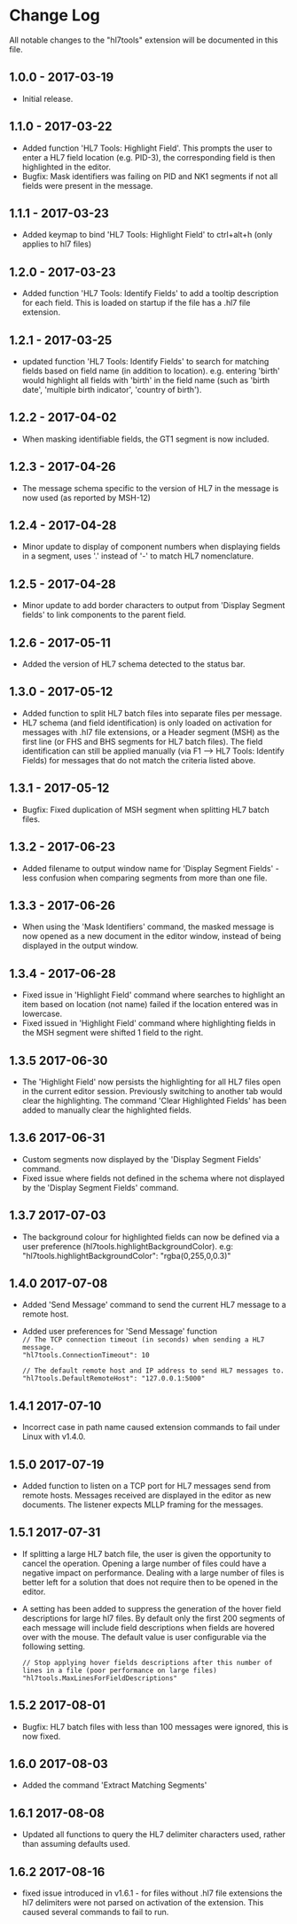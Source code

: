 # Change Log
All notable changes to the "hl7tools" extension will be documented in this file.


## 1.0.0 - 2017-03-19
* Initial release.
## 1.1.0 - 2017-03-22
* Added function 'HL7 Tools: Highlight Field'. This prompts the user to enter a HL7 field location (e.g. PID-3), the corresponding field is then highlighted in the editor.
* Bugfix: Mask identifiers was failing on PID and NK1 segments if not all fields were present in the message.
## 1.1.1 - 2017-03-23
* Added keymap to bind 'HL7 Tools: Highlight Field' to ctrl+alt+h (only applies to hl7 files)
## 1.2.0 - 2017-03-23
* Added function 'HL7 Tools: Identify Fields' to add a tooltip description for each field. This is loaded on startup if the file has a .hl7 file extension.
## 1.2.1 - 2017-03-25
* updated function 'HL7 Tools: Identify Fields' to search for matching fields based on field name (in addition to location). e.g. entering 'birth' would highlight all fields with 'birth' in the field name  (such as 'birth date', 'multiple birth indicator', 'country of birth').
## 1.2.2 - 2017-04-02
* When masking identifiable fields, the GT1 segment is now included.
## 1.2.3 - 2017-04-26
* The message schema specific to the version of HL7 in the message is now used (as reported by MSH-12)
## 1.2.4 - 2017-04-28
* Minor update to display of component numbers when displaying fields in a segment, uses '.' instead of '-' to match HL7 nomenclature.
## 1.2.5 - 2017-04-28
* Minor update to add border characters to output from 'Display Segment fields' to link components to the parent field.
## 1.2.6 - 2017-05-11
* Added the version of HL7 schema detected to the status bar.
## 1.3.0 - 2017-05-12
* Added function to split HL7 batch files into separate files per message.
* HL7 schema (and field identification) is only loaded on activation for messages with .hl7 file extensions, or a Header segment (MSH) as the first line (or FHS and BHS segments for HL7 batch files). The field identification can still be applied manually (via F1 --> HL7 Tools: Identify Fields) for messages that do not match the criteria listed above.
## 1.3.1 - 2017-05-12
* Bugfix: Fixed duplication of MSH segment when splitting HL7 batch files.
## 1.3.2 - 2017-06-23
* Added filename to output window name for 'Display Segment Fields' - less confusion when comparing segments from more than one file. 
## 1.3.3 - 2017-06-26
* When using the 'Mask Identifiers' command, the masked message is now opened as a new document in the editor window, instead of being displayed in the output window.  
## 1.3.4 - 2017-06-28
* Fixed issue in 'Highlight Field' command where searches to highlight an item based on location (not name) failed if the location entered was in lowercase.
* Fixed issued in 'Highlight Field' command where highlighting fields in the MSH segment were shifted 1 field to the right.
## 1.3.5 2017-06-30
* The 'Highlight Field' now persists the highlighting for all HL7 files open in the current editor session. Previously switching to another tab would clear the highlighting. The command 'Clear Highlighted Fields' has been added to manually clear the highlighted fields.
## 1.3.6 2017-06-31
* Custom segments now displayed by the 'Display Segment Fields' command.
* Fixed issue where fields not defined in the schema where not displayed by the 'Display Segment Fields' command.
## 1.3.7 2017-07-03
* The background colour for highlighted fields can now be defined via a user preference (hl7tools.highlightBackgroundColor).  e.g: "hl7tools.highlightBackgroundColor": "rgba(0,255,0,0.3)" 
## 1.4.0 2017-07-08
* Added 'Send Message' command to send the current HL7 message to a remote host.
* Added user preferences for 'Send Message' function  
    `// The TCP connection timeout (in seconds) when sending a HL7 message.`  
    `"hl7tools.ConnectionTimeout": 10`  
      
    `// The default remote host and IP address to send HL7 messages to.`  
    `"hl7tools.DefaultRemoteHost": "127.0.0.1:5000"`  
## 1.4.1 2017-07-10
* Incorrect case in path name caused extension commands to fail under Linux with v1.4.0.
## 1.5.0 2017-07-19
* Added function to listen on a TCP port for HL7 messages send from remote hosts. Messages received are displayed in the editor as new documents. The listener expects MLLP framing for the messages.
## 1.5.1 2017-07-31
* If splitting a large HL7 batch file, the user is given the opportunity to cancel the operation. Opening a large number of files could have a negative impact on performance. Dealing with a large number of files is better left for a solution that does not require then to be opened in the editor.
* A setting has been added to suppress the generation of the hover field descriptions for large hl7 files. By default only the first 200 segments of each message will include field descriptions when fields are hovered over with the mouse. The default value is user configurable via the following setting.

    `// Stop applying hover fields descriptions after this number of lines in a file (poor performance on large files)`
    `"hl7tools.MaxLinesForFieldDescriptions"`
## 1.5.2 2017-08-01
* Bugfix: HL7 batch files with less than 100 messages were ignored, this is now fixed.
## 1.6.0 2017-08-03
* Added the command 'Extract Matching Segments'  
## 1.6.1 2017-08-08
* Updated all functions to query the HL7 delimiter characters used, rather than assuming defaults used.    
## 1.6.2 2017-08-16
* fixed issue introduced in v1.6.1 - for files without .hl7 file extensions the hl7 delimiters were not parsed on activation of the extension. This caused several commands to fail to run.